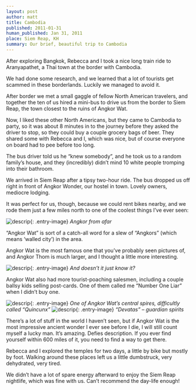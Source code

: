 ```yaml
---
layout: post
author: matt
title: Cambodia
published: 2011-01-31
human_published: Jan 31, 2011
place: Siem Reap, KH
summary: Our brief, beautiful trip to Cambodia
---
```


After exploring Bangkok, Rebecca and I took a nice long train ride to Aranyapathet, a Thai town at the border with Cambodia.

We had done some research, and we learned that a lot of tourists get scammed in these borderlands. Luckily we managed to avoid it.

After border we met a small gaggle of fellow North American travelers, and together the ten of us hired a mini-bus to drive us from the border to Siem Reap, the town closest to the ruins of Angkor Wat.

Now, I liked these other North Americans, but they came to Cambodia to party, so it was about 8 minutes in to the journey before they asked the driver to stop, so they could buy a couple grocery bags of beer. They shared some with Rebecca and I, which was nice, but of course everyone on board had to pee before too long.

The bus driver told us he “knew somebody”, and he took us to a random family’s house, and they (incredibly) didn’t mind 10 white people tromping into their bathroom.

We arrived in Siem Reap after a tipsy two-hour ride. The bus dropped us off right in front of Angkor Wonder, our hostel in town. Lovely owners, mediocre lodging.

It was perfect for us, though, because we could rent bikes nearby, and we rode them just a few miles north to one of the coolest things I’ve ever seen:

![descrip](/images/travel-pics/Cambodia/Cambodia-pic1.jpg){: .entry-image}
_Angkor from afar_

“Angkor Wat” is sort of a catch-all word for a slew of “Angkors” (which means ‘walled city’) in the area.

Angkor Wat is the most famous one that you’ve probably seen pictures of, and Angkor Thom is much larger, and I thought a little more interesting.

![descrip](/images/travel-pics/Cambodia/Cambodia-pic2.jpg){: .entry-image}
_And doesn’t it just know it?_

Angkor Wat also had more tourist-poaching salesmen, including a couple ballsy kids selling post-cards. One of them called me “Number One Liar” when I didn’t buy one.

![descrip](/images/travel-pics/Cambodia/Cambodia-pic3.jpg){: .entry-image}
_One of Angkor Wat’s central spires, difficultly called “Quincunx”_
![descrip](/images/travel-pics/Cambodia/Cambodia-pic4.jpg){: .entry-image}
_“Devatas” – guardian spirits_

There’s a lot of stuff in the world I haven’t seen, but if Angkor Wat is the most impressive ancient wonder I ever see before I die, I will still count myself a lucky man. It’s amazing. Defies description. If you ever find yourself within 600 miles of it, you need to find a way to get there.

Rebecca and I explored the temples for two days, a little by bike but mostly by foot. Walking around these places left us a little dumbstruck, very dehydrated, very tired.

We didn’t have a lot of spare energy afterward to enjoy the Siem Reap nightlife, which was fine with us. Can’t recommend the day-life enough!
